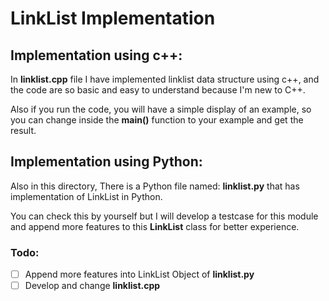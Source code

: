 # LinkList Implementation

## Implementation using c++:

In **linklist.cpp** file I have implemented linklist data structure using c++, and the code are so basic and easy to understand because I'm new to C++. 

Also if you run the code, you will have a simple display of an example, so you can change inside the **main()** function to your example and get the result.

## Implementation using Python:

Also in this directory, There is a Python file named: **linklist.py** that has implementation of LinkList in Python.

You can check this by yourself but I will develop a testcase for this module and append more features to this **LinkList** class for better experience.

### Todo:
- [ ] Append more features into LinkList Object of **linklist.py**
- [ ] Develop and change **linklist.cpp**
